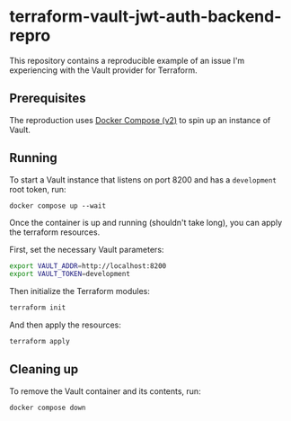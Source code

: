 # terraform-vault-jwt-auth-backend-repro

This repository contains a reproducible example of an issue I'm experiencing
with the Vault provider for Terraform.

## Prerequisites

The reproduction uses [Docker Compose (v2)](https://docs.docker.com/compose/) to
spin up an instance of Vault.

## Running

To start a Vault instance that listens on port 8200 and has a `development` root
token, run:

```
docker compose up --wait
```

Once the container is up and running (shouldn't take long), you can apply the
terraform resources.

First, set the necessary Vault parameters:

```sh
export VAULT_ADDR=http://localhost:8200
export VAULT_TOKEN=development
```

Then initialize the Terraform modules:

```sh
terraform init
```

And then apply the resources:

```sh
terraform apply
```

## Cleaning up

To remove the Vault container and its contents, run:

```
docker compose down
```
